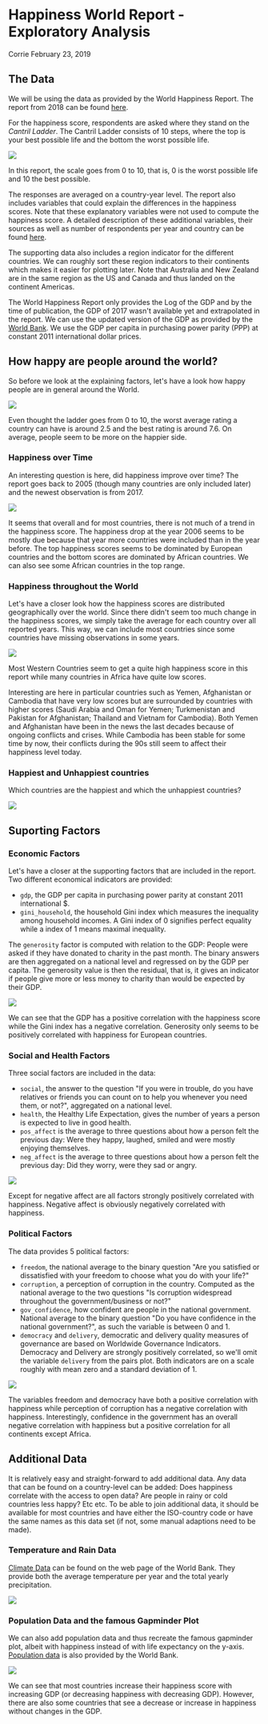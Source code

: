 Happiness World Report - Exploratory Analysis
================
Corrie
February 23, 2019

The Data
--------

We will be using the data as provided by the World Happiness Report. The report from 2018 can be found [here](https://s3.amazonaws.com/happiness-report/2018/CH2-WHR-lr.pdf).

For the happiness score, respondents are asked where they stand on the *Cantril Ladder*. The Cantril Ladder consists of 10 steps, where the top is your best possible life and the bottom the worst possible life.

![](cantril_ladder.png)

In this report, the scale goes from 0 to 10, that is, 0 is the worst possible life and 10 the best possible.

The responses are averaged on a country-year level. The report also includes variables that could explain the differences in the happiness scores. Note that these explanatory variables were not used to compute the happiness score. A detailed description of these additional variables, their sources as well as number of respondents per year and country can be found [here](https://s3.amazonaws.com/happiness-report/2018/Appendix1ofChapter2.pdf).

The supporting data also includes a region indicator for the different countries. We can roughly sort these region indicators to their continents which makes it easier for plotting later. Note that Australia and New Zealand are in the same region as the US and Canada and thus landed on the continent Americas.

The World Happiness Report only provides the Log of the GDP and by the time of publication, the GDP of 2017 wasn't available yet and extrapolated in the report. We can use the updated version of the GDP as provided by the [World Bank](https://data.worldbank.org/indicator/NY.GDP.PCAP.PP.KD). We use the GDP per capita in purchasing power parity (PPP) at constant 2011 international dollar prices.

How happy are people around the world?
--------------------------------------

So before we look at the explaining factors, let's have a look how happy people are in general around the World.

![](EDA_files/figure-markdown_github/unnamed-chunk-5-1.png)

Even thought the ladder goes from 0 to 10, the worst average rating a country can have is around 2.5 and the best rating is around 7.6. On average, people seem to be more on the happier side.

### Happiness over Time

An interesting question is here, did happiness improve over time? The report goes back to 2005 (though many countries are only included later) and the newest observation is from 2017.

![](EDA_files/figure-markdown_github/unnamed-chunk-6-1.png)

It seems that overall and for most countries, there is not much of a trend in the happiness score. The happiness drop at the year 2006 seems to be mostly due because that year more countries were included than in the year before. The top happiness scores seems to be dominated by European countries and the bottom scores are dominated by African countries. We can also see some African countries in the top range.

### Happiness throughout the World

Let's have a closer look how the happiness scores are distributed geographically over the world. Since there didn't seem too much change in the happiness scores, we simply take the average for each country over all reported years. This way, we can include most countries since some countries have missing observations in some years.

![](EDA_files/figure-markdown_github/unnamed-chunk-7-1.png)

Most Western Countries seem to get a quite high happiness score in this report while many countries in Africa have quite low scores.

Interesting are here in particular countries such as Yemen, Afghanistan or Cambodia that have very low scores but are surrounded by countries with higher scores (Saudi Arabia and Oman for Yemen; Turkmenistan and Pakistan for Afghanistan; Thailand and Vietnam for Cambodia). Both Yemen and Afghanistan have been in the news the last decades because of ongoing conflicts and crises. While Cambodia has been stable for some time by now, their conflicts during the 90s still seem to affect their happiness level today.

### Happiest and Unhappiest countries

Which countries are the happiest and which the unhappiest countries?

![](EDA_files/figure-markdown_github/unnamed-chunk-8-1.png)

Suporting Factors
-----------------

### Economic Factors

Let's have a closer at the supporting factors that are included in the report. Two different economical indicators are provided:

-   `gdp`, the GDP per capita in purchasing power parity at constant 2011 international $.
-   `gini_household`, the household Gini index which measures the inequality among household incomes. A Gini index of 0 signifies perfect equality while a index of 1 means maximal inequality.

The `generosity` factor is computed with relation to the GDP: People were asked if they have donated to charity in the past month. The binary answers are then aggregated on a national level and regressed on by the GDP per capita. The generosity value is then the residual, that is, it gives an indicator if people give more or less money to charity than would be expected by their GDP.

![](EDA_files/figure-markdown_github/unnamed-chunk-9-1.png)

We can see that the GDP has a positive correlation with the happiness score while the Gini index has a negative correlation. Generosity only seems to be positively correlated with happiness for European countries.

### Social and Health Factors

Three social factors are included in the data:

-   `social`, the answer to the question "If you were in trouble, do you have relatives or friends you can count on to help you whenever you need them, or not?", aggregated on a national level.
-   `health`, the Healthy Life Expectation, gives the number of years a person is expected to live in good health.
-   `pos_affect` is the average to three questions about how a person felt the previous day: Were they happy, laughed, smiled and were mostly enjoying themselves.
-   `neg_affect` is the average to three questions about how a person felt the previous day: Did they worry, were they sad or angry.

![](EDA_files/figure-markdown_github/unnamed-chunk-10-1.png)

Except for negative affect are all factors strongly positively correlated with happiness. Negative affect is obviously negatively correlated with happiness.

### Political Factors

The data provides 5 political factors:

-   `freedom`, the national average to the binary question "Are you satisfied or dissatisfied with your freedom to choose what you do with your life?"
-   `corruption`, a perception of corruption in the country. Computed as the national average to the two questions "Is corruption widespread throughout the government/business or not?"
-   `gov_confidence`, how confident are people in the national government. National average to the binary question "Do you have confidence in the national government?", as such the variable is between 0 and 1.
-   `democracy` and `delivery`, democratic and delivery quality measures of governance are based on Worldwide Governance Indicators. Democracy and Delivery are strongly positively correlated, so we'll omit the variable `delivery` from the pairs plot. Both indicators are on a scale roughly with mean zero and a standard deviation of 1.

![](EDA_files/figure-markdown_github/unnamed-chunk-11-1.png)

The variables freedom and democracy have both a positive correlation with happiness while perception of corruption has a negative correlation with happiness. Interestingly, confidence in the government has an overall negative correlation with happiness but a positive correlation for all continents except Africa.

Additional Data
---------------

It is relatively easy and straight-forward to add additional data. Any data that can be found on a country-level can be added: Does happiness correlate with the access to open data? Are people in rainy or cold countries less happy? Etc etc. To be able to join additional data, it should be available for most countries and have either the ISO-country code or have the same names as this data set (if not, some manual adaptions need to be made).

### Temperature and Rain Data

[Climate Data](https://datacatalog.worldbank.org/dataset/climate-change-knowledge-portal-historical-data) can be found on the web page of the World Bank. They provide both the average temperature per year and the total yearly precipitation.

![](EDA_files/figure-markdown_github/unnamed-chunk-13-1.png)

### Population Data and the famous Gapminder Plot

We can also add population data and thus recreate the famous gapminder plot, albeit with happiness instead of with life expectancy on the y-axis. [Population data](https://data.worldbank.org/indicator/sp.pop.totl) is also provided by the World Bank.

![](EDA_files/figure-markdown_github/unnamed-chunk-15-1.gif)

We can see that most countries increase their happiness score with increasing GDP (or decreasing happiness with decreasing GDP). However, there are also some countries that see a decrease or increase in happiness without changes in the GDP.
